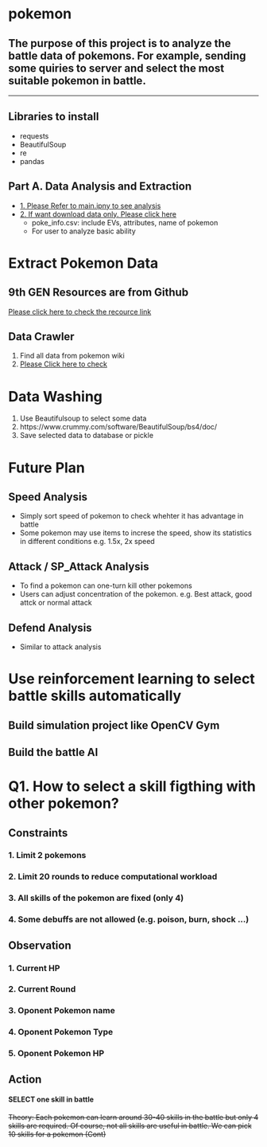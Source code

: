 # pokemon
<h2>The purpose of this project is to analyze the battle data of pokemons. For example, sending some quiries to server and select the most suitable pokemon in battle.</h2>
<hr>

## Libraries to install
- requests
- BeautifulSoup
- re
- pandas

## Part A. Data Analysis and Extraction
- [1. Please Refer to main.ipny to see analysis](https://github.com/hmlaiac/pokemon/blob/main/main.ipynb)
- [2. If want download data only. Please click here](https://github.com/hmlaiac/pokemon/tree/main/output)
  - poke_info.csv: include EVs, attributes, name of pokemon
  - For user to analyze basic ability


<h1>Extract Pokemon Data</h1>
<h2>9th GEN Resources are from Github</h2>
<a href="https://github.com/Ruimusume/PMSV">Please click here to check the recource link</a>
<h2>Data Crawler</h2>
<ol>
<li>Find all data from pokemon wiki</li>
<li><a href="https://wiki.52poke.com/zh-hant/%E5%AE%9D%E5%8F%AF%E6%A2%A6%E5%88%97%E8%A1%A8%EF%BC%88%E6%8C%89%E5%B8%95%E5%BA%95%E4%BA%9A%E5%9B%BE%E9%89%B4%E7%BC%96%E5%8F%B7%EF%BC%89">Please Click here to check</a></li>
</ol>

<h1>Data Washing</h1>
<ol>
<li>Use Beautifulsoup to select some data</li>
<li>https://www.crummy.com/software/BeautifulSoup/bs4/doc/</li>
<li>Save selected data to database or pickle</li>
</ol>
<h1>Future Plan</h1>
<h2>Speed Analysis</h2>
<ul>
  <li>Simply sort speed of pokemon to check whehter it has advantage in battle</li>
  <li>Some pokemon may use items to increse the speed, show its statistics in different conditions e.g. 1.5x, 2x speed</li>
</ul>
<h2>Attack / SP_Attack Analysis</h2>
<ul>
  <li>To find a pokemon can one-turn kill other pokemons</li>
  <li>Users can adjust concentration of the pokemon. e.g. Best attack, good attck or normal attack</li>
</ul>

<h2>Defend Analysis</h2>
<ul>
  <li>Similar to attack analysis</li>
</ul>

<h1>Use reinforcement learning to select battle skills automatically</h1>
<h2>Build simulation project like OpenCV Gym</h2>
<h2>Build the battle AI</h2>



# Q1. How to select a skill figthing with other pokemon?
## Constraints
### 1. Limit 2 pokemons 
### 2. Limit 20 rounds to reduce computational workload
### 3. All skills of the pokemon are fixed (only 4)
### 4. Some debuffs are not allowed (e.g. poison, burn, shock ...)
## Observation
### 1. Current HP
### 2. Current Round
### 3. Oponent Pokemon name
### 4. Oponent Pokemon Type
### 5. Oponent Pokemon HP
## Action
#### SELECT one skill in battle
<s>Theory: Each pokemon can learn around 30-40 skills in the battle but only 4 skills are required. Of course, not all skills are useful in battle. We can pick 10 skills for a pokemon (Cont)</s>
